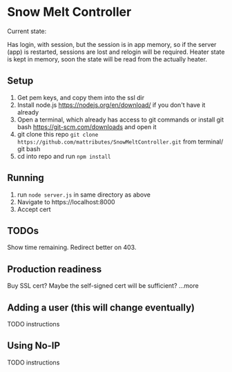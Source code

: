 # Snow Melt Controller

Current state:

Has login, with session, but the session is in app memory, so if the server (app) is restarted, sessions are lost and relogin will be required.
Heater state is kept in memory, soon the state will be read from the actually heater.

## Setup
1. Get pem keys, and copy them into the ssl dir
2. Install node.js https://nodejs.org/en/download/ if you don't have it already
3. Open a terminal, which already has access to git commands or install git bash https://git-scm.com/downloads and open it 
3. git clone this repo `git clone https://github.com/mattributes/SnowMeltController.git` from terminal/ git bash
4. cd into repo and run `npm install`

## Running

1. run `node server.js` in same directory as above
2. Navigate to https://localhost:8000
3. Accept cert

## TODOs

Show time remaining.
Redirect better on 403.


## Production readiness
Buy SSL cert? Maybe the self-signed cert will be sufficient?
...more

## Adding a user (this will change eventually)
TODO instructions

## Using No-IP
TODO instructions